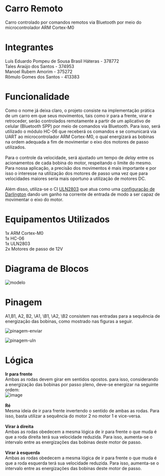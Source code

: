# Carro Remoto
Carro controlado por comandos remotos via Bluetooth por meio do microcontrolador ARM Cortex-M0

# Integrantes
Luís Eduardo Pompeu de Sousa Brasil Háteras - 378772 \
Tales Araújo dos Santos - 374953 \
Manoel Rubem Amorim - 375272 \
Rômulo Gomes dos Santos - 413383

# Funcionalidade
Como o nome já deixa claro, o projeto consiste na implementação prática de um carro em que seus movimentos, tais como ir para a frente, virar e retroceder, serão controlados remotamente a partir de um aplicativo de celular (Bluetooth SPP) por meio de comandos via Bluetooth. Para isso, será utilizado o módulo HC-06 que receberá os comandos e se comunicará via UART ao microcontrolador ARM Cortex-M0, o qual energizará as bobinas na ordem adequada a fim de movimentar o eixo dos motores de passo utilizados. \
\
Para o controle da velocidade, será ajustado um tempo de *delay* entre os acionamentos de cada bobina do motor, respeitando o limite do mesmo. Para nossa aplicação, a precisão dos movimentos é mais importante e por isso o interesse na utilização dos motores de passo uma vez que para velocidades maiores seria mais oportuno a utilização de motores DC. \
\
Além disso, utiliza-se o CI [ULN2803](http://www.ti.com/lit/ds/symlink/uln2803a.pdf) que atua como uma [configuração de Darlington](https://en.wikipedia.org/wiki/Darlington_transistor) dando um ganho na corrente de entrada de modo a ser capaz de movimentar o eixo do motor. 

# Equipamentos Utilizados
1x ARM Cortex-M0 \
1x HC-06 \
1x ULN2803 \
2x Motores de passo de 12V

# Diagrama de Blocos
![modelo](https://user-images.githubusercontent.com/56649205/67427909-7311ac80-f5b3-11e9-8e2c-abb0defb1b24.png)

# Pinagem
A1,B1, A2, B2, \A1, \B1, \A2, \B2 consistem nas entradas para a sequência de energização das bobinas, como mostrado nas figuras a seguir.

![pinagem-enviar](https://user-images.githubusercontent.com/56649205/67429677-0ac4ca00-f5b7-11e9-8249-ad337fdbcdf3.jpg)

![pinagem-uln](https://user-images.githubusercontent.com/56649205/67430034-cbe34400-f5b7-11e9-9ed2-30522354549f.PNG)

# Lógica
**Ir para frente**\
Ambas as rodas devem girar em sentidos opostos. para isso, considerando a energização das bobinas por passo pleno, deve-se energizar na seguinte ordem:\
![image](https://user-images.githubusercontent.com/56649205/67430929-a22b1c80-f5b9-11e9-957c-3aa91bd2f138.png)
\
\
**Ré**\
Mesma ideia de ir para frente invertendo o sentido de ambas as rodas. Para isso, basta utilizar a sequência do motor 2 no motor 1 e vice-versa. \
\
**Virar à direita**\
Ambas as rodas obedecem a mesma lógica de ir para frente o que muda é que a roda direita terá sua velocidade reduzida. Para isso, aumenta-se o intervalo entre as energizações das bobinas deste motor de passo. \
\
**Virar à esquerda**\
Ambas as rodas obedecem a mesma lógica de ir para frente o que muda é que a roda esquerda terá sua velocidade reduzida. Para isso, aumenta-se o intervalo entre as energizações das bobinas deste motor de passo.
